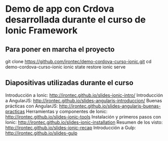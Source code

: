 # Demo de app con Crdova desarrollada durante el curso de Ionic Framework
## Para poner en marcha el proyecto

git clone https://github.com/irontec/demo-cordova-curso-ionic.git
cd demo-cordova-curso-ionic
ionic state restore
ionic serve

## Diapositivas utilizadas durante el curso

Introducción a Ionic: http://irontec.github.io/slides-ionic-intro/
Introducción a AngularJS: http://irontec.github.io/slides-angularjs-introduccion/
Buenas prácticas con AngularJS: http://irontec.github.io/slides-angularjs-buenas-practicas
Herramientas y componentes de Ionic: http://irontec.github.io/slides-ionic-tools
Instalación y primeros pasos con Ionic: http://irontec.github.io/slides-ionic-installation
Resumen de los visto: http://irontec.github.io/slides-ionic-recap
Introducción a Gulp: http://irontec.github.io/slides-gulp
